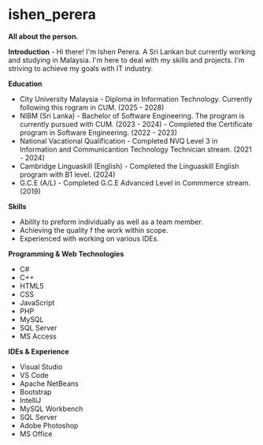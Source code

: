 # ishen_perera
**All about the person.**

**Introduction** - 
Hi there! I'm Ishen Perera. A Sri Lankan but currently working and studying in Malaysia. I'm here to deal with my skills and projects.
I'm striving to achieve my goals with IT industry.

**Education**
- City University Malaysia - Diploma in Information Technology. Currently following this rogram in CUM. (2025 - 2028)
- NIBM (Sri Lanka)
                  - Bachelor of Software Engineering. The program is currently pursued with CUM. (2023 - 2024)
                  - Completed the Certificate program in Software Engineering. (2022 - 2023)
- National Vacational Qualification - Completed NVQ Level 3 in Information and Communicantion Technology Technician stream. (2021 - 2024)
- Cambridge Linguaskill (English) - Completed the Linguaskill English program with B1 level. (2024)
- G.C.E (A/L) - Completed G.C.E Advanced Level in Commmerce stream. (2019)  

**Skills**
- Ability to preform individually as well as a team member.
- Achieving the quality f the work within scope.
- Experienced with working on various IDEs.

**Programming & Web Technologies**
- C#
- C++
- HTML5
- CSS
- JavaScript
- PHP
- MySQL
- SQL Server
- MS Access

**IDEs & Experience**
- Visual Studio
- VS Code
- Apache NetBeans
- Bootstrap
- IntelliJ
- MySQL Workbench 
- SQL Server
- Adobe Photoshop
- MS Office
